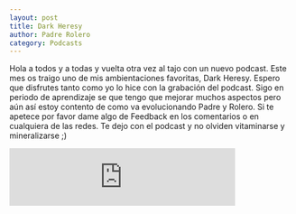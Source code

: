 ```yaml
---                                                                             
layout: post                                                                    
title: Dark Heresy								
author: Padre Rolero                                                            
category: Podcasts                                                              
---
```

Hola a todos y a todas y vuelta otra vez al tajo con un nuevo podcast. Este mes os traigo uno de mis ambientaciones favoritas, Dark Heresy. Espero que disfrutes tanto como yo lo hice con la grabación del podcast. Sigo en periodo de aprendizaje se que tengo que mejorar muchos aspectos pero aún así estoy contento de como va evolucionando Padre y Rolero. Si te apetece por favor dame algo de Feedback en los comentarios o en cualquiera de las redes.
Te dejo con el podcast y no olviden vitaminarse y mineralizarse ;)

<iframe src="https://anchor.fm/padreyrolero/embed/episodes/Dark-Heresy-eahu81" height="102px" width="400px" frameborder="0" scrolling="no"></iframe>
